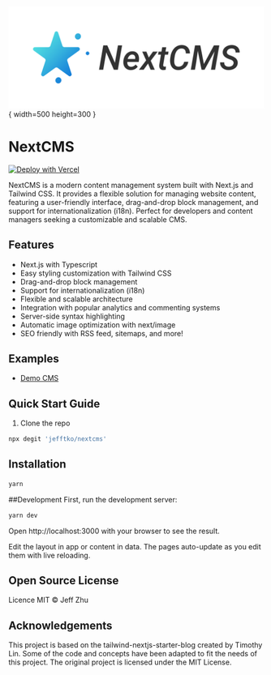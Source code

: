 
![nextcms-banner](/public/images/logo-with-text.png){ width=500 height=300 }

# NextCMS


[![Deploy with Vercel](https://vercel.com/button)](https://vercel.com/new/git/external?repository-url=https://github.com/yourusername/nextcms)

NextCMS is a modern content management system built with Next.js and Tailwind CSS. It provides a flexible solution for managing website content, featuring a user-friendly interface, drag-and-drop block management, and support for internationalization (i18n). Perfect for developers and content managers seeking a customizable and scalable CMS.



## Features

- Next.js with Typescript
- Easy styling customization with Tailwind CSS
- Drag-and-drop block management
- Support for internationalization (i18n)
- Flexible and scalable architecture
- Integration with popular analytics and commenting systems
- Server-side syntax highlighting
- Automatic image optimization with next/image
- SEO friendly with RSS feed, sitemaps, and more!

## Examples

- [Demo CMS](https://nextcms.vercel.app/)

## Quick Start Guide

1. Clone the repo

```bash
npx degit 'jefftko/nextcms'
```

## Installation

```bash
yarn
```

##Development
First, run the development server:

```bash
yarn dev
```
Open http://localhost:3000 with your browser to see the result.

Edit the layout in app or content in data. The pages auto-update as you edit them with live reloading.

## Open Source License

Licence
MIT © Jeff Zhu

## Acknowledgements
This project is based on the tailwind-nextjs-starter-blog created by Timothy Lin. Some of the code and concepts have been adapted to fit the needs of this project. The original project is licensed under the MIT License.